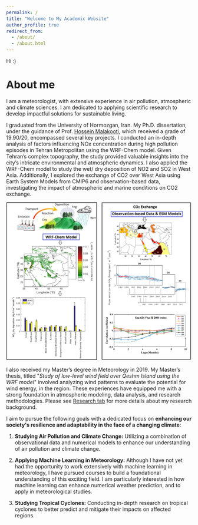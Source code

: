```yaml
---
permalink: /
title: "Welcome to My Academic Website"
author_profile: true
redirect_from: 
  - /about/
  - /about.html
---
```



Hi :)

About me
======
I am a meteorologist, with extensive experience in air pollution, atmospheric and climate sciences. I am dedicated to applying scientific research to develop impactful solutions for sustainable living. 

I graduated from the University of Hormozgan, Iran. My Ph.D. dissertation, under the guidance of Prof. [Hossein Malakooti](https://scholar.google.com/citations?user=FVVKDnkAAAAJ&hl=en), which received a grade of 19.90/20, encompassed several key projects. I conducted an in-depth analysis of factors influencing NOx concentration during high pollution episodes in Tehran Metropolitan using the WRF-Chem model. Given Tehran’s complex topography, the study provided valuable insights into the city’s intricate environmental and atmospheric dynamics. I also applied the WRF-Chem model to study the wet/ dry deposition of NO2 and SO2 in West Asia. Additionally, I explored the exchange of CO2 over West Asia using Earth System Models from CMIP6 and observation-based data, investigating the impact of atmospheric and marine conditions on CO2 exchange.

<img src="images/phdthesis.tif" width="1000" />

I also received my Master’s degree in Meteorology in 2019. My Master’s thesis, titled "<i>Study of low-level wind field over Qeshm Island using the WRF model</i>" involved analyzing wind patterns to evaluate the potential for wind energy, in the region. These experiences have equipped me with a strong foundation in atmospheric modeling, data analysis, and research methodologies. Please see [Research tab](https://monazarghamipour.github.io/research/) for more details about my research background.

I aim to pursue the following goals with a dedicated focus on **enhancing our society's resilience and adaptability in the face of a changing climate**:

1. **Studying Air Pollution and Climate Change:** Utilizing a combination of observational data and numerical models to enhance our understanding of air pollution and climate change.

2. **Applying Machine Learning in Meteorology:** Although I have not yet had the opportunity to work extensively with machine learning in meteorology, I have pursued courses to build a foundational understanding of this exciting field. I am particularly interested in how machine learning can enhance numerical weather prediction, and to apply in meteorological studies.

3. **Studying Tropical Cyclones:** Conducting in-depth research on tropical cyclones to better predict and mitigate their impacts on affected regions.
